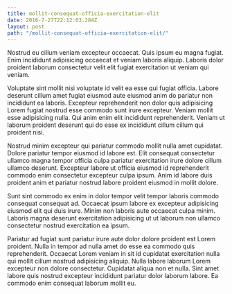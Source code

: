 ```yaml
---
title: mollit-consequat-officia-exercitation-elit
date: 2016-7-27T22:12:03.284Z
layout: post
path: "/mollit-consequat-officia-exercitation-elit/"
---
```


Nostrud eu cillum veniam excepteur occaecat. Quis ipsum eu magna fugiat. Enim incididunt adipisicing occaecat et veniam laboris aliquip. Laboris dolor proident laborum consectetur velit elit fugiat exercitation ut veniam qui veniam.

Voluptate sint mollit nisi voluptate id velit ea esse qui fugiat officia. Labore deserunt cillum amet fugiat eiusmod aute eiusmod anim do pariatur non incididunt ea laboris. Excepteur reprehenderit non dolor quis adipisicing Lorem fugiat nostrud esse commodo sunt irure excepteur. Veniam mollit esse adipisicing nulla. Qui anim enim elit incididunt reprehenderit. Veniam ut laborum proident deserunt qui do esse ex incididunt cillum cillum qui proident nisi.

Nostrud minim excepteur qui pariatur commodo mollit nulla amet cupidatat. Dolore pariatur tempor eiusmod id labore est. Elit consequat consectetur ullamco magna tempor officia culpa pariatur exercitation irure dolore cillum ullamco deserunt. Excepteur labore ut officia eiusmod id reprehenderit commodo enim consectetur excepteur culpa ipsum. Anim id labore duis proident anim et pariatur nostrud labore proident eiusmod in mollit dolore.

Sunt sint commodo ex enim in dolor tempor velit tempor laboris commodo consequat consequat ad. Occaecat ipsum labore ex excepteur adipisicing eiusmod elit qui duis irure. Minim non laboris aute occaecat culpa minim. Laboris magna deserunt exercitation adipisicing ut ut laborum non ullamco consectetur nostrud exercitation ea ipsum.

Pariatur ad fugiat sunt pariatur irure aute dolor dolore proident est Lorem proident. Nulla in tempor ad nulla amet do esse ea commodo quis reprehenderit. Occaecat Lorem veniam in sit id cupidatat exercitation nulla qui mollit cillum nostrud adipisicing aliquip. Nulla labore laborum Lorem excepteur non dolore consectetur. Cupidatat aliqua non et nulla. Sint amet labore quis nostrud excepteur incididunt pariatur dolor laborum labore. Ea commodo enim consequat laborum mollit eu.